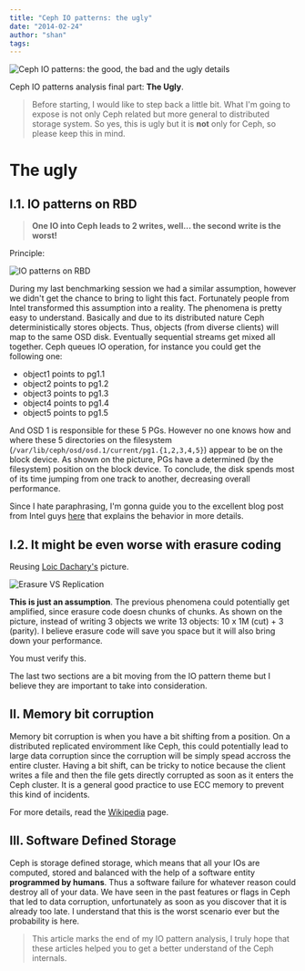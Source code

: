 ```yaml
---
title: "Ceph IO patterns: the ugly"
date: "2014-02-24"
author: "shan"
tags: 
---
```


![Ceph IO patterns: the good, the bad and the ugly details](http://sebastien-han.fr/images/ceph-io-the-good-the-bad-the-ugly-details.jpg)

Ceph IO patterns analysis final part: **The Ugly**.

  

> Before starting, I would like to step back a little bit. What I'm going to expose is not only Ceph related but more general to distributed storage system. So yes, this is ugly but it is **not** only for Ceph, so please keep this in mind.

  

# The ugly

## I.1. IO patterns on RBD

  

> **One IO into Ceph leads to 2 writes, well... the second write is the worst!**

  

Principle:

![IO patterns on RBD](http://sebastien-han.fr/images/ceph-io-random-osd.png)

During my last benchmarking session we had a similar assumption, however we didn't get the chance to bring to light this fact. Fortunately people from Intel transformed this assumption into a reality. The phenomena is pretty easy to understand. Basically and due to its distributed nature Ceph deterministically stores objects. Thus, objects (from diverse clients) will map to the same OSD disk. Eventually sequential streams get mixed all together. Ceph queues IO operation, for instance you could get the following one:

- object1 points to pg1.1
- object2 points to pg1.2
- object3 points to pg1.3
- object4 points to pg1.4
- object5 points to pg1.5

And OSD 1 is responsible for these 5 PGs. However no one knows how and where these 5 directories on the filesystem (`/var/lib/ceph/osd/osd.1/current/pg1.{1,2,3,4,5}`) appear to be on the block device. As shown on the picture, PGs have a determined (by the filesystem) position on the block device. To conclude, the disk spends most of its time jumping from one track to another, decreasing overall performance.

Since I hate paraphrasing, I'm gonna guide you to the excellent blog post from Intel guys [here](http://software.intel.com/en-us/blogs/2013/11/20/measure-ceph-rbd-performance-in-a-quantitative-way-part-ii) that explains the behavior in more details.

  

## I.2. It might be even worse with erasure coding

Reusing [Loic Dachary's](http://dachary.org/?p=2171) picture.

![Erasure VS Replication](http://sebastien-han.fr/images/erasure-vs-replication.png)

**This is just an assumption**. The previous phenomena could potentially get amplified, since erasure code doesn chunks of chunks. As shown on the picture, instead of writing 3 objects we write 13 objects: 10 x 1M (cut) + 3 (parity). I believe erasure code will save you space but it will also bring down your performance.

You must verify this.

  

The last two sections are a bit moving from the IO pattern theme but I believe they are important to take into consideration.

## II. Memory bit corruption

Memory bit corruption is when you have a bit shifting from a position. On a distributed replicated enviromment like Ceph, this could potentially lead to large data corruption since the corruption will be simply spead accross the entire cluster. Having a bit shift, can be tricky to notice because the client writes a file and then the file gets directly corrupted as soon as it enters the Ceph cluster. It is a general good practice to use ECC memory to prevent this kind of incidents.

For more details, read the [Wikipedia](http://en.wikipedia.org/wiki/ECC_memory#Problem_background) page.

  

## III. Software Defined Storage

Ceph is storage defined storage, which means that all your IOs are computed, stored and balanced with the help of a software entity **programmed by humans**. Thus a software failure for whatever reason could destroy all of your data. We have seen in the past features or flags in Ceph that led to data corruption, unfortunately as soon as you discover that it is already too late. I understand that this is the worst scenario ever but the probability is here.

  

> This article marks the end of my IO pattern analysis, I truly hope that these articles helped you to get a better understand of the Ceph internals.
